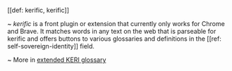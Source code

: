 [[def: kerific, kerific]]

~ *kerific* is a front plugin or extension that currently only works for Chrome and Brave. It matches words in any text on the web that is parseable for kerific and offers buttons to various glossaries and definitions in the [[ref: self-sovereign-identity]] field.

~ More in <a href="https://weboftrust.github.io/WOT-terms/docs/glossary/kerific">extended KERI glossary</a>
